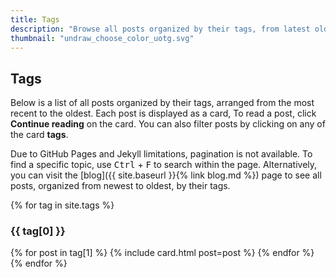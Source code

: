 ```yaml
---
title: Tags
description: "Browse all posts organized by their tags, from latest oldest."
thumbnail: "undraw_choose_color_uotg.svg"
---
```


## Tags

Below is a list of all posts organized by their tags, arranged from the most recent to the oldest. Each post is displayed as a card, To read a post, click **Continue reading** on the card. You can also filter posts by clicking on any of the card **tags**.

Due to GitHub Pages and Jekyll limitations, pagination is not available. To find a specific topic, use <kbd>Ctrl</kbd> + <kbd>F</kbd> to search within the page. Alternatively, you can visit the [blog]({{ site.baseurl }}{% link blog.md %}) page to see all posts, organized from newest to oldest, by their tags.

{% for tag in site.tags %}
  <div class="py-5">
    <h3 id="{{ tag[0] | slugize }}" class="pb-2 border-bottom">{{ tag[0] }}</h3>
    <div class="row row-cols-1 row-cols-md-3 g-4 py-5">
      {% for post in tag[1] %}
      {% include card.html post=post %}
      {% endfor %}
    </div>
  </div>
{% endfor %}